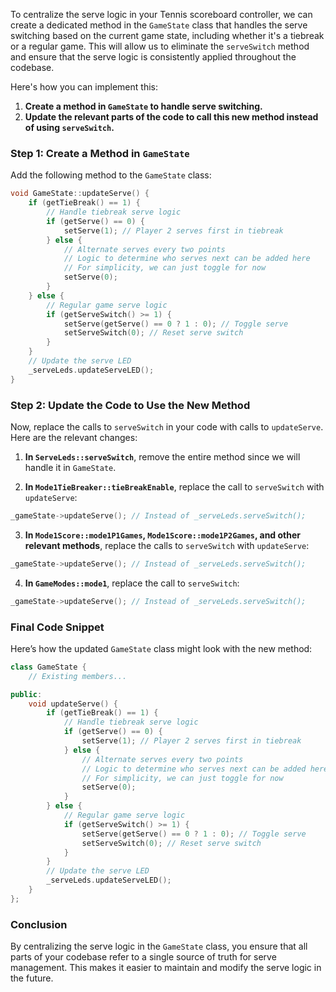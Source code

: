 To centralize the serve logic in your Tennis scoreboard controller, we can create a dedicated method in the `GameState` class that handles the serve switching based on the current game state, including whether it's a tiebreak or a regular game. This will allow us to eliminate the `serveSwitch` method and ensure that the serve logic is consistently applied throughout the codebase.

Here's how you can implement this:

1. **Create a method in `GameState` to handle serve switching.**
2. **Update the relevant parts of the code to call this new method instead of using `serveSwitch`.**

### Step 1: Create a Method in `GameState`

Add the following method to the `GameState` class:

```cpp
void GameState::updateServe() {
    if (getTieBreak() == 1) {
        // Handle tiebreak serve logic
        if (getServe() == 0) {
            setServe(1); // Player 2 serves first in tiebreak
        } else {
            // Alternate serves every two points
            // Logic to determine who serves next can be added here
            // For simplicity, we can just toggle for now
            setServe(0);
        }
    } else {
        // Regular game serve logic
        if (getServeSwitch() >= 1) {
            setServe(getServe() == 0 ? 1 : 0); // Toggle serve
            setServeSwitch(0); // Reset serve switch
        }
    }
    // Update the serve LED
    _serveLeds.updateServeLED();
}
```

### Step 2: Update the Code to Use the New Method

Now, replace the calls to `serveSwitch` in your code with calls to `updateServe`. Here are the relevant changes:

1. **In `ServeLeds::serveSwitch`**, remove the entire method since we will handle it in `GameState`.

2. **In `Mode1TieBreaker::tieBreakEnable`**, replace the call to `serveSwitch` with `updateServe`:

```cpp
_gameState->updateServe(); // Instead of _serveLeds.serveSwitch();
```

3. **In `Mode1Score::mode1P1Games`, `Mode1Score::mode1P2Games`, and other relevant methods**, replace the calls to `serveSwitch` with `updateServe`:

```cpp
_gameState->updateServe(); // Instead of _serveLeds.serveSwitch();
```

4. **In `GameModes::mode1`**, replace the call to `serveSwitch`:

```cpp
_gameState->updateServe(); // Instead of _serveLeds.serveSwitch();
```

### Final Code Snippet

Here’s how the updated `GameState` class might look with the new method:

```cpp
class GameState {
    // Existing members...

public:
    void updateServe() {
        if (getTieBreak() == 1) {
            // Handle tiebreak serve logic
            if (getServe() == 0) {
                setServe(1); // Player 2 serves first in tiebreak
            } else {
                // Alternate serves every two points
                // Logic to determine who serves next can be added here
                // For simplicity, we can just toggle for now
                setServe(0);
            }
        } else {
            // Regular game serve logic
            if (getServeSwitch() >= 1) {
                setServe(getServe() == 0 ? 1 : 0); // Toggle serve
                setServeSwitch(0); // Reset serve switch
            }
        }
        // Update the serve LED
        _serveLeds.updateServeLED();
    }
};
```

### Conclusion

By centralizing the serve logic in the `GameState` class, you ensure that all parts of your codebase refer to a single source of truth for serve management. This makes it easier to maintain and modify the serve logic in the future.